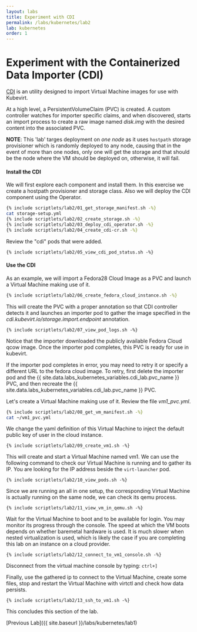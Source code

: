 ```yaml
---
layout: labs
title: Experiment with CDI
permalink: /labs/kubernetes/lab2
lab: kubernetes
order: 1
---
```


# Experiment with the Containerized Data Importer (CDI)

[CDI](https://github.com/kubevirt/containerized-data-importer) is an utility designed to import Virtual Machine images for use with Kubevirt.

At a high level, a PersistentVolumeClaim (PVC) is created. A custom controller watches for importer specific claims, and when discovered, starts an import process to create a raw image named *disk.img* with the desired content into the associated PVC.

**NOTE**: This 'lab' targes deployment on *one node* as it uses `hostpath` storage provisioner which is randomly deployed to any node, causing that in the event of more than one nodes, only one will get the storage and that should be the node where the VM should be deployed on, otherwise, it will fail.

#### Install the CDI

We will first explore each component and install them. In this exercise we create a hostpath provisioner and storage class. Also we will deploy the CDI component using the Operator.

```bash
{% include scriptlets/lab2/01_get_storage_manifest.sh -%}
cat storage-setup.yml
{% include scriptlets/lab2/02_create_storage.sh -%}
{% include scriptlets/lab2/03_deploy_cdi_operator.sh -%}
{% include scriptlets/lab2/04_create_cdi-cr.sh -%}
```

Review the "cdi" pods that were added.

```
{% include scriptlets/lab2/05_view_cdi_pod_status.sh -%}
```

#### Use the CDI

As an example, we will import a Fedora28 Cloud Image as a PVC and launch a Virtual Machine making use of it.

```bash
{% include scriptlets/lab2/06_create_fedora_cloud_instance.sh -%}
```

This will create the PVC with a proper annotation so that CDI controller detects it and launches an importer pod to gather the image specified in the *cdi.kubevirt.io/storage.import.endpoint* annotation.

```
{% include scriptlets/lab2/07_view_pod_logs.sh -%}
```

Notice that the importer downloaded the publicly available Fedora Cloud qcow image. Once the importer pod completes, this PVC is ready for use in kubevirt.

If the importer pod completes in error, you may need to retry it or specify a different URL to the fedora cloud image. To retry, first delete the importer pod and the {{ site.data.labs_kubernetes_variables.cdi_lab.pvc_name }} PVC, and then recreate the {{ site.data.labs_kubernetes_variables.cdi_lab.pvc_name }} PVC.

Let's create a Virtual Machine making use of it. Review the file *vm1_pvc.yml*.

```bash
{% include scriptlets/lab2/08_get_vm_manifest.sh -%}
cat ~/vm1_pvc.yml
```

We change the yaml definition of this Virtual Machine to inject the default public key of user in the cloud instance.

```
{% include scriptlets/lab2/09_create_vm1.sh -%}
```

This will create and start a Virtual Machine named vm1. We can use the following command to check our Virtual Machine is running and to gather its IP. You are looking for the IP address beside the `virt-launcher` pod.

```
{% include scriptlets/lab2/10_view_pods.sh -%}
```

Since we are running an all in one setup, the corresponding Virtual Machine is actually running on the same node, we can check its qemu process.

```
{% include scriptlets/lab2/11_view_vm_in_qemu.sh -%}
```

Wait for the Virtual Machine to boot and to be available for login. You may monitor its progress through the console. The speed at which the VM boots depends on whether baremetal hardware is used. It is much slower when nested virtualization is used, which is likely the case if you are completing this lab on an instance on a cloud provider.

```
{% include scriptlets/lab2/12_connect_to_vm1_console.sh -%}
```

Disconnect from the virtual machine console by typing: `ctrl+]`

Finally, use the gathered ip to connect to the Virtual Machine, create some files, stop and restart the Virtual Machine with virtctl and check how data persists.

```
{% include scriptlets/lab2/13_ssh_to_vm1.sh -%}
```

This concludes this section of the lab.

[Previous Lab]({{ site.baseurl }}/labs/kubernetes/lab1)
